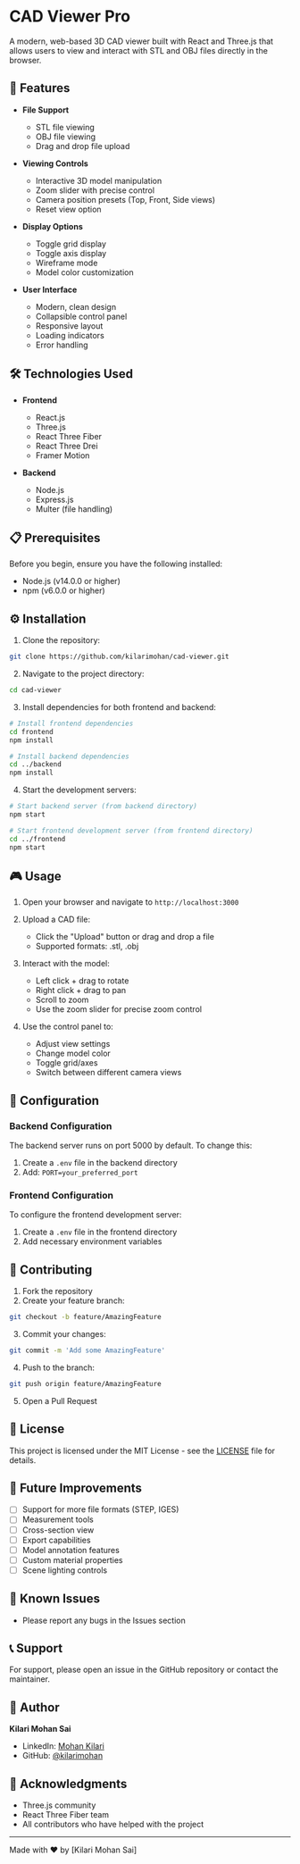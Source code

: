 # CAD Viewer Pro

A modern, web-based 3D CAD viewer built with React and Three.js that allows users to view and interact with STL and OBJ files directly in the browser.


## 🚀 Features

- **File Support**
  - STL file viewing
  - OBJ file viewing
  - Drag and drop file upload

- **Viewing Controls**
  - Interactive 3D model manipulation
  - Zoom slider with precise control
  - Camera position presets (Top, Front, Side views)
  - Reset view option

- **Display Options**
  - Toggle grid display
  - Toggle axis display
  - Wireframe mode
  - Model color customization

- **User Interface**
  - Modern, clean design
  - Collapsible control panel
  - Responsive layout
  - Loading indicators
  - Error handling

## 🛠️ Technologies Used

- **Frontend**
  - React.js
  - Three.js
  - React Three Fiber
  - React Three Drei
  - Framer Motion

- **Backend**
  - Node.js
  - Express.js
  - Multer (file handling)

## 📋 Prerequisites

Before you begin, ensure you have the following installed:
- Node.js (v14.0.0 or higher)
- npm (v6.0.0 or higher)

## ⚙️ Installation

1. Clone the repository:
```bash
git clone https://github.com/kilarimohan/cad-viewer.git
```

2. Navigate to the project directory:
```bash
cd cad-viewer
```

3. Install dependencies for both frontend and backend:
```bash
# Install frontend dependencies
cd frontend
npm install

# Install backend dependencies
cd ../backend
npm install
```

4. Start the development servers:
```bash
# Start backend server (from backend directory)
npm start

# Start frontend development server (from frontend directory)
cd ../frontend
npm start
```

## 🎮 Usage

1. Open your browser and navigate to `http://localhost:3000`

2. Upload a CAD file:
   - Click the "Upload" button or drag and drop a file
   - Supported formats: .stl, .obj

3. Interact with the model:
   - Left click + drag to rotate
   - Right click + drag to pan
   - Scroll to zoom
   - Use the zoom slider for precise zoom control

4. Use the control panel to:
   - Adjust view settings
   - Change model color
   - Toggle grid/axes
   - Switch between different camera views

## 🔧 Configuration

### Backend Configuration
The backend server runs on port 5000 by default. To change this:
1. Create a `.env` file in the backend directory
2. Add: `PORT=your_preferred_port`

### Frontend Configuration
To configure the frontend development server:
1. Create a `.env` file in the frontend directory
2. Add necessary environment variables

## 🤝 Contributing

1. Fork the repository
2. Create your feature branch:
```bash
git checkout -b feature/AmazingFeature
```
3. Commit your changes:
```bash
git commit -m 'Add some AmazingFeature'
```
4. Push to the branch:
```bash
git push origin feature/AmazingFeature
```
5. Open a Pull Request

## 📝 License

This project is licensed under the MIT License - see the [LICENSE](LICENSE) file for details.

## 🎯 Future Improvements

- [ ] Support for more file formats (STEP, IGES)
- [ ] Measurement tools
- [ ] Cross-section view
- [ ] Export capabilities
- [ ] Model annotation features
- [ ] Custom material properties
- [ ] Scene lighting controls

## 🐛 Known Issues

- Please report any bugs in the Issues section

## 📞 Support

For support, please open an issue in the GitHub repository or contact the maintainer.

## 👤 Author

**Kilari Mohan Sai**
- LinkedIn: [Mohan Kilari](https://www.linkedin.com/in/mohan-kilari-207a131a2/)
- GitHub: [@kilarimohan](https://github.com/kilarimohan)

## 🙏 Acknowledgments

- Three.js community
- React Three Fiber team
- All contributors who have helped with the project

---

Made with ❤️ by [Kilari Mohan Sai]
